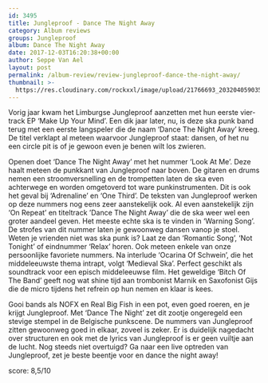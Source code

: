 ```yaml
---
id: 3495
title: Jungleproof - Dance The Night Away
category: Album reviews
groups: Jungleproof
album: Dance The Night Away
date: 2017-12-03T16:20:38+00:00
author: Seppe Van Ael
layout: post
permalink: /album-review/review-jungleproof-dance-the-night-away/
thumbnail: >-
  https://res.cloudinary.com/rockxxl/image/upload/21766693_2032040590359986_6161185170285295674_n.jpg
---
```

Vorig jaar kwam het Limburgse Jungleproof aanzetten met hun eerste vier-track EP ‘Make Up Your Mind’. Een dik jaar later, nu, is deze ska punk band terug met een eerste langspeler die de naam ‘Dance The Night Away’ kreeg. De titel verklapt al meteen waarvoor Jungleproof staat: dansen, of het nu een circle pit is of je gewoon even je benen wilt los zwieren.

Openen doet ‘Dance The Night Away’ met het nummer ‘Look At Me’. Deze haalt meteen de punkkant van Jungleproof naar boven. De gitaren en drums nemen een stroomversnelling en de trompetten laten de ska even achterwege en worden omgetoverd tot ware punkinstrumenten. Dit is ook het geval bij ‘Adrenaline’ en ‘One Third’. De teksten van Jungleproof werken op deze nummers nog eens zeer aanstekelijk ook. Al even aanstekelijk zijn ‘On Repeat’ en titeltrack ’Dance The Night Away’ die de ska weer wel een groter aandeel geven. Het meeste echte ska is te vinden in ‘Warning Song’. De strofes van dit nummer laten je gewoonweg dansen vanop je stoel. Weten je vrienden niet was ska punk is? Laat ze dan ‘Romantic Song’, ‘Not Tonight’ of eindnummer ‘Relax’ horen. Ook meteen enkele van onze persoonlijke favoriete nummers. Na interlude ‘Ocarina Of Schwein’, die het middeleeuwste thema intrapt, volgt ‘Medieval Ska’. Perfect geschikt als soundtrack voor een episch middeleeuwse film. Het geweldige ‘Bitch Of The Band’ geeft nog wat shine tijd aan trombonist Marnik en Saxofonist Gijs die de micro tijdens het refrein op hun nemen en klaar is kees.

Gooi bands als NOFX en Real Big Fish in een pot, even goed roeren, en je krijgt Jungleproof. Met ‘Dance The Night’ zet dit zootje ongeregeld een stevige stempel in de Belgische punkscene. De nummers van Jungleproof zitten gewoonweg goed in elkaar, zoveel is zeker. Er is duidelijk nagedacht over structuren en ook met de lyrics van Jungleproof is er geen vuiltje aan de lucht. Nog steeds niet overtuigd? Ga naar een live optreden van Jungleproof, zet je beste beentje voor en dance the night away!

score: 8,5/10

